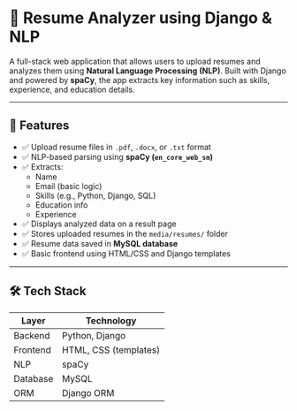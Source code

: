 # 📄 Resume Analyzer using Django & NLP

A full-stack web application that allows users to upload resumes and analyzes them using **Natural Language Processing (NLP)**. Built with Django and powered by **spaCy**, the app extracts key information such as skills, experience, and education details.

---

## 🚀 Features

- ✅ Upload resume files in `.pdf`, `.docx`, or `.txt` format
- ✅ NLP-based parsing using **spaCy (`en_core_web_sm`)**
- ✅ Extracts:
  - Name
  - Email (basic logic)
  - Skills (e.g., Python, Django, SQL)
  - Education info
  - Experience
- ✅ Displays analyzed data on a result page
- ✅ Stores uploaded resumes in the `media/resumes/` folder
- ✅ Resume data saved in **MySQL database**
- ✅ Basic frontend using HTML/CSS and Django templates

---

## 🛠️ Tech Stack

| Layer       | Technology         |
|-------------|--------------------|
| Backend     | Python, Django     |
| Frontend    | HTML, CSS (templates) |
| NLP         | spaCy              |
| Database    | MySQL              |
| ORM         | Django ORM         |

